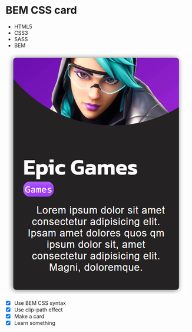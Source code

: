# BEM CSS card 

- HTML5 
- CSS3 
- SASS
- BEM



![screenshot](/src/images/screenshot.png) 

- [x] Use BEM CSS syntax 
- [x] Use clip-path effect 
- [x] Make a card 
- [x] Learn something
